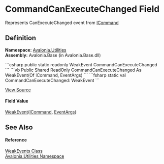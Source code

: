 # CommandCanExecuteChanged Field


Represents CanExecuteChanged event from <a href="https://learn.microsoft.com/dotnet/api/system.windows.input.icommand" target="_blank" rel="noopener noreferrer">ICommand</a>



## Definition
**Namespace:** <a href="N_Avalonia_Utilities">Avalonia.Utilities</a>  
**Assembly:** Avalonia.Base (in Avalonia.Base.dll)

<Tabs groupId="api-code-preview">
<TabItem value="csharp" label="C#">
```csharp
public static readonly WeakEvent<ICommand, EventArgs> CommandCanExecuteChanged
```
</TabItem>
<TabItem value="vb" label="VB">
```vb
Public Shared ReadOnly CommandCanExecuteChanged As WeakEvent(Of ICommand, EventArgs)
```
</TabItem>
<TabItem value="fsharp" label="F#">
```fsharp
static val CommandCanExecuteChanged: WeakEvent<ICommand, EventArgs>
```
</TabItem>
</Tabs>



<a href="https://github.com/AvaloniaUI/Avalonia/tree/master/src/Avalonia.Base/Utilities/WeakEvents.cs" title="View the source code">View Source</a>



#### Field Value
<a href="T_Avalonia_Utilities_WeakEvent_2">WeakEvent</a>(<a href="https://learn.microsoft.com/dotnet/api/system.windows.input.icommand" target="_blank" rel="noopener noreferrer">ICommand</a>, <a href="https://learn.microsoft.com/dotnet/api/system.eventargs" target="_blank" rel="noopener noreferrer">EventArgs</a>)

## See Also


#### Reference
<a href="T_Avalonia_Utilities_WeakEvents">WeakEvents Class</a>  
<a href="N_Avalonia_Utilities">Avalonia.Utilities Namespace</a>  

